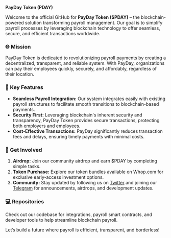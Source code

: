 **PayDay Token (PDAY)**

Welcome to the official GitHub for **PayDay Token ($PDAY)** – the blockchain-powered solution transforming payroll management. Our goal is to simplify payroll processes by leveraging blockchain technology to offer seamless, secure, and efficient transactions worldwide.

### 🌐 Mission
PayDay Token is dedicated to revolutionizing payroll payments by creating a decentralized, transparent, and reliable system. With PayDay, organizations can pay their employees quickly, securely, and affordably, regardless of their location.

### 🔗 Key Features
- **Seamless Payroll Integration:** Our system integrates easily with existing payroll structures to facilitate smooth transitions to blockchain-based payments.
- **Security First:** Leveraging blockchain's inherent security and transparency, PayDay Token provides secure transactions, protecting both employers and employees.
- **Cost-Effective Transactions:** PayDay significantly reduces transaction fees and delays, ensuring timely payments with minimal costs.

### 🚀 Get Involved
1. **Airdrop:** Join our community airdrop and earn $PDAY by completing simple tasks.
2. **Token Purchase:** Explore our token bundles available on Whop.com for exclusive early-access investment options.
3. **Community:** Stay updated by following us on [Twitter](https://twitter.com/PDAY_Token) and joining our [Telegram](https://t.me/paydaytoken) for announcements, airdrops, and development updates.

### 💻 Repositories
Check out our codebase for integrations, payroll smart contracts, and developer tools to help streamline blockchain payroll.

Let’s build a future where payroll is efficient, transparent, and borderless!